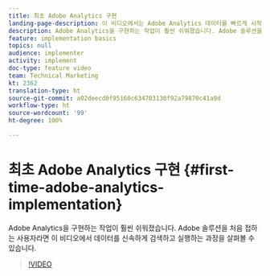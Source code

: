 ```yaml
---
title: 최초 Adobe Analytics 구현
landing-page-description: 이 비디오에서는 Adobe Analytics 데이터를 빠르게 시작하고 실행하는 과정을 소개합니다.
description: Adobe Analytics을 구현하는 작업이 훨씬 쉬워졌습니다. Adobe 솔루션을 처음 접하는 사용자라면 이 비디오에서 데이터를 신속하게 검색하고 실행하는 과정을 살펴볼 수 있습니다.
feature: implementation basics
topics: null
audience: implementer
activity: implement
doc-type: feature video
team: Technical Marketing
kt: 2362
translation-type: ht
source-git-commit: a02deecd0f95160c634703130f92a79870c41a9d
workflow-type: ht
source-wordcount: '99'
ht-degree: 100%

---
```



# 최초 Adobe Analytics 구현 {#first-time-adobe-analytics-implementation}

Adobe Analytics을 구현하는 작업이 훨씬 쉬워졌습니다. Adobe 솔루션을 처음 접하는 사용자라면 이 비디오에서 데이터를 신속하게 검색하고 실행하는 과정을 살펴볼 수 있습니다.

>[!VIDEO](https://video.tv.adobe.com/v/25456/?quality=12)
